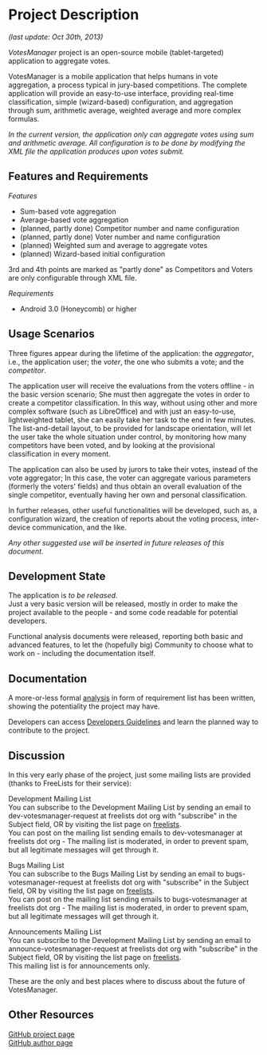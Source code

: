Project Description
===================
*(last update: Oct 30th, 2013)*

*VotesManager* project is an open-source mobile (tablet-targeted) application to aggregate votes.

VotesManager is a mobile application that helps humans in vote aggregation, a process typical in jury-based competitions. The complete application will provide an easy-to-use interface, providing real-time classification, simple (wizard-based) configuration, and aggregation through sum, arithmetic average, weighted average and more complex formulas.

*In the current version, the application only can aggregate votes using sum and arithmetic average. All configuration is to be done by modifying the XML file the application produces upon votes submit.*

Features and Requirements
-------------------------
*Features*  
* Sum-based vote aggregation
* Average-based vote aggregation
* (planned, partly done) Competitor number and name configuration
* (planned, partly done) Voter number and name configuration
* (planned) Weighted sum and average to aggregate votes
* (planned) Wizard-based initial configuration

3rd and 4th points are marked as "partly done" as Competitors and Voters are only configurable through XML file.  

*Requirements*
* Android 3.0 (Honeycomb) or higher

Usage Scenarios
---------------

Three figures appear during the lifetime of the application: the *aggregator*, i.e., the application user; the *voter*, the one who submits a vote; and the *competitor*.

The application user will receive the evaluations from the voters offline - in the basic version scenario; She must then aggregate the votes in order to create a competitor classification. In this way, without using other and more complex software (such as LibreOffice) and with just an easy-to-use, lightweighted tablet, she can easily take her task to the end in few minutes.  
The list-and-detail layout, to be provided for landscape orientation, will let the user take the whole situation under control, by monitoring how many competitors have been voted, and by looking at the provisional classification in every moment.

The application can also be used by jurors to take their votes, instead of the vote aggregator; In this case, the voter can aggregate various parameters (formerly the voters' fields) and thus obtain an overall evaluation of the single competitor, eventually having her own and personal classification.

In further releases, other useful functionalities will be developed, such as, a configuration wizard, the creation of reports about the voting process, inter-device communication, and the like.

*Any other suggested use will be inserted in future releases of this document.*

Development State
-----------------
The application is *to be released*.  
Just a very basic version will be released, mostly in order to make the project available to the people - and some code readable for potential developers.

Functional analysis documents were released, reporting both basic and advanced features, to let the (hopefully big) Community to choose what to work on - including the documentation itself.

Documentation
-------------
A more-or-less formal [analysis](https://github.com/dturrina/votesmanager/blob/master/REQUIREMENTS.md) in form of requirement list has been written, showing the potentiality the project may have.  

Developers can access [Developers Guidelines](https://github.com/dturrina/votesmanager/blob/master/DEV_GUIDELINES.md) and learn the planned way to contribute to the project.  

Discussion
----------
In this very early phase of the project, just some mailing lists are provided (thanks to FreeLists for their service):  

Development Mailing List  
You can subscribe to the Development Mailing List by sending an email to dev-votesmanager-request at freelists dot org with "subscribe" in the Subject field, OR by visiting the list page on [freelists](http://www.freelists.org/list/dev-votesmanager).  
You can post on the mailing list sending emails to dev-votesmanager at freelists dot org - The mailing list is moderated, in order to prevent spam, but all legitimate messages will get through it.

Bugs Mailing List  
You can subscribe to the Bugs Mailing List by sending an email to bugs-votesmanager-request at freelists dot org with "subscribe" in the Subject field, OR by visiting the list page on [freelists](http://www.freelists.org/list/bugs-votesmanager).  
You can post on the mailing list sending emails to bugs-votesmanager at freelists dot org - The mailing list is moderated, in order to prevent spam, but all legitimate messages will get through it.

Announcements Mailing List  
You can subscribe to the Development Mailing List by sending an email to announce-votesmanager-request at freelists dot org with "subscribe" in the Subject field, OR by visiting the list page on [freelists](http://www.freelists.org/list/announce-votesmanager).  
This mailing list is for announcements only.

These are the only and best places where to discuss about the future of VotesManager.

Other Resources
---------------
[GitHub project page](http://dturrina.github.io/votesmanager)  
[GitHub author page](https://github.com/dturrina)  
